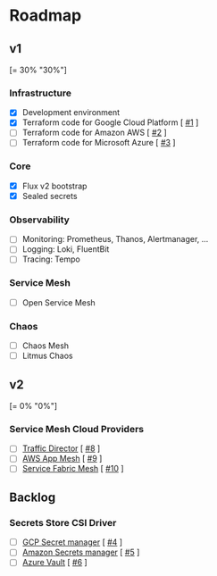 # Roadmap

## v1

[= 30% "30%"]

### Infrastructure

- [x] Development environment</span>
- [x] Terraform code for Google Cloud Platform</span> [ [#1](https://github.com/nlamirault/portefaix-lab/issues/1) ]
- [ ] Terraform code for Amazon AWS</span> [ [#2](https://github.com/nlamirault/portefaix-lab/issues/2) ]
- [ ] Terraform code for Microsoft Azure</span> [ [#3](https://github.com/nlamirault/portefaix-lab/issues/3) ]

### Core

- [x] Flux v2 bootstrap</span>
- [x] Sealed secrets

### Observability

- [ ] Monitoring: Prometheus, Thanos, Alertmanager, ...
- [ ] Logging: Loki, FluentBit
- [ ] Tracing: Tempo

### Service Mesh

- [ ] Open Service Mesh

### Chaos

- [ ] Chaos Mesh
- [ ] Litmus Chaos

## v2

[= 0% "0%"]

### Service Mesh Cloud Providers

- [ ] [Traffic Director](https://cloud.google.com/traffic-director/) [ [#8](https://github.com/nlamirault/portefaix-lab/issues/8) ]
- [ ] [AWS App Mesh](https://aws.amazon.com/fr/app-mesh/) [ [#9](https://github.com/nlamirault/portefaix-lab/issues/9) ]
- [ ] [Service Fabric Mesh](https://docs.microsoft.com/en-us/azure/service-fabric-mesh/) [ [#10](https://github.com/nlamirault/portefaix-lab/issues/10) ]

## Backlog

### Secrets Store CSI Driver

- [ ] [GCP Secret manager](https://github.com/GoogleCloudPlatform/secrets-store-csi-driver-provider-gcp) [ [#4](https://github.com/nlamirault/portefaix-lab/issues/4) ]
- [ ] [Amazon Secrets manager](https://github.com/aws/containers-roadmap/issues/895) [ [#5](https://github.com/nlamirault/portefaix-lab/issues/5) ]
- [ ] [Azure Vault](https://github.com/Azure/secrets-store-csi-driver-provider-azure) [ [#6](https://github.com/nlamirault/portefaix-lab/issues/6) ]

<!--
- <span class="check-bullet">:material-check-bold:</span> Foo bar
- <span class="close-bullet">:material-close-bold:</span> Foo ba
 -->
